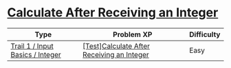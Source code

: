# [Calculate After Receiving an Integer](https://www.codetree.ai/trails/complete/curated-cards/test-calculation-by-inputting-an-integer)

|Type|Problem XP|Difficulty|
|---|---|---|
|[Trail 1 / Input Basics / Integer](https://www.codetree.ai/trail-info/novice-low/)|[[Test]Calculate After Receiving an Integer](https://www.codetree.ai/trails/complete/curated-cards/test-calculation-by-inputting-an-integer/)|Easy|

